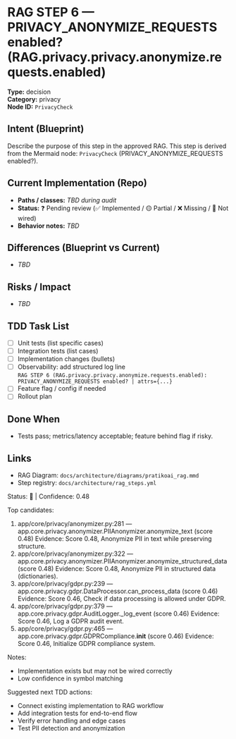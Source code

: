 # RAG STEP 6 — PRIVACY_ANONYMIZE_REQUESTS enabled? (RAG.privacy.privacy.anonymize.requests.enabled)

**Type:** decision  
**Category:** privacy  
**Node ID:** `PrivacyCheck`

## Intent (Blueprint)
Describe the purpose of this step in the approved RAG. This step is derived from the Mermaid node: `PrivacyCheck` (PRIVACY_ANONYMIZE_REQUESTS enabled?).

## Current Implementation (Repo)
- **Paths / classes:** _TBD during audit_
- **Status:** ❓ Pending review (✅ Implemented / 🟡 Partial / ❌ Missing / 🔌 Not wired)
- **Behavior notes:** _TBD_

## Differences (Blueprint vs Current)
- _TBD_

## Risks / Impact
- _TBD_

## TDD Task List
- [ ] Unit tests (list specific cases)
- [ ] Integration tests (list cases)
- [ ] Implementation changes (bullets)
- [ ] Observability: add structured log line  
  `RAG STEP 6 (RAG.privacy.privacy.anonymize.requests.enabled): PRIVACY_ANONYMIZE_REQUESTS enabled? | attrs={...}`
- [ ] Feature flag / config if needed
- [ ] Rollout plan

## Done When
- Tests pass; metrics/latency acceptable; feature behind flag if risky.

## Links
- RAG Diagram: `docs/architecture/diagrams/pratikoai_rag.mmd`
- Step registry: `docs/architecture/rag_steps.yml`


<!-- AUTO-AUDIT:BEGIN -->
Status: 🔌  |  Confidence: 0.48

Top candidates:
1) app/core/privacy/anonymizer.py:281 — app.core.privacy.anonymizer.PIIAnonymizer.anonymize_text (score 0.48)
   Evidence: Score 0.48, Anonymize PII in text while preserving structure.
2) app/core/privacy/anonymizer.py:322 — app.core.privacy.anonymizer.PIIAnonymizer.anonymize_structured_data (score 0.48)
   Evidence: Score 0.48, Anonymize PII in structured data (dictionaries).
3) app/core/privacy/gdpr.py:239 — app.core.privacy.gdpr.DataProcessor.can_process_data (score 0.46)
   Evidence: Score 0.46, Check if data processing is allowed under GDPR.
4) app/core/privacy/gdpr.py:379 — app.core.privacy.gdpr.AuditLogger._log_event (score 0.46)
   Evidence: Score 0.46, Log a GDPR audit event.
5) app/core/privacy/gdpr.py:465 — app.core.privacy.gdpr.GDPRCompliance.__init__ (score 0.46)
   Evidence: Score 0.46, Initialize GDPR compliance system.

Notes:
- Implementation exists but may not be wired correctly
- Low confidence in symbol matching

Suggested next TDD actions:
- Connect existing implementation to RAG workflow
- Add integration tests for end-to-end flow
- Verify error handling and edge cases
- Test PII detection and anonymization
<!-- AUTO-AUDIT:END -->